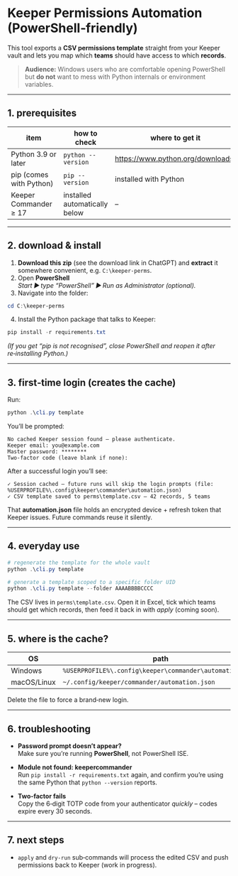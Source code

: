 
# Keeper Permissions Automation (PowerShell‑friendly)

This tool exports a **CSV permissions template** straight from your Keeper
vault and lets you map which **teams** should have access to which **records**.

> **Audience:** Windows users who are comfortable opening PowerShell but **do
> not** want to mess with Python internals or environment variables.

---

## 1. prerequisites

| item | how to check | where to get it |
|------|--------------|-----------------|
| Python 3.9 or later | `python --version` | <https://www.python.org/downloads/> |
| pip (comes with Python) | `pip --version` | installed with Python |
| Keeper Commander ≥ 17 | installed automatically below | –

---

## 2. download & install

1. **Download this zip** (see the download link in ChatGPT) and **extract** it
   somewhere convenient, e.g. `C:\keeper-perms`.
2. Open **PowerShell**  
   *Start ▶ type “PowerShell” ▶ *Run as Administrator* (optional).*
3. Navigate into the folder:

```powershell
cd C:\keeper-perms
```

4. Install the Python package that talks to Keeper:

```powershell
pip install -r requirements.txt
```

*(If you get “pip is not recognised”, close PowerShell and reopen it after
re‑installing Python.)*

---

## 3. first‑time login (creates the cache)

Run:

```powershell
python .\cli.py template
```

You’ll be prompted:

```
No cached Keeper session found – please authenticate.
Keeper email: you@example.com
Master password: ********
Two‑factor code (leave blank if none):
```

After a successful login you’ll see:

```
✓ Session cached – future runs will skip the login prompts (file: %USERPROFILE%\.config\keeper\commander\automation.json)
✓ CSV template saved to perms\template.csv – 42 records, 5 teams
```

That **automation.json** file holds an encrypted device + refresh token that
Keeper issues. Future commands reuse it silently.

---

## 4. everyday use

```powershell
# regenerate the template for the whole vault
python .\cli.py template

# generate a template scoped to a specific folder UID
python .\cli.py template --folder AAAABBBBCCCC
```

The CSV lives in `perms\template.csv`. Open it in Excel, tick which teams
should get which records, then feed it back in with *apply* (coming soon).

---

## 5. where is the cache?

| OS | path |
|----|------|
| Windows | `%USERPROFILE%\.config\keeper\commander\automation.json` |
| macOS/Linux | `~/.config/keeper/commander/automation.json` |

Delete the file to force a brand‑new login.

---

## 6. troubleshooting

* **Password prompt doesn’t appear?**  
  Make sure you’re running **PowerShell**, not PowerShell ISE.

* **Module not found: keepercommander**  
  Run `pip install -r requirements.txt` again, and confirm you’re using the
  same Python that `python --version` reports.

* **Two‑factor fails**  
  Copy the 6‑digit TOTP code from your authenticator *quickly* – codes expire
  every 30 seconds.

---

## 7. next steps

* `apply` and `dry-run` sub‑commands will process the edited CSV and push
  permissions back to Keeper (work in progress).
